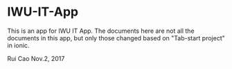 # IWU-IT-App

This is an app for IWU IT App. The documents here are not all the documents in this app, but only those changed based on "Tab-start project" in ionic. 

Rui Cao
Nov.2, 2017

